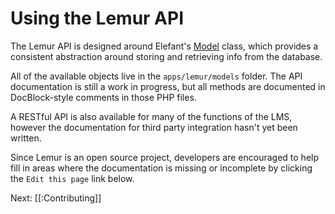 # Using the Lemur API

The Lemur API is designed around Elefant's [Model](http://api.elefantcms.com/visor/lib/Model)
class, which provides a consistent abstraction around storing and retrieving
info from the database.

All of the available objects live in the `apps/lemur/models` folder. The API
documentation is still a work in progress, but all methods are documented in
DocBlock-style comments in those PHP files.

A RESTful API is also available for many of the functions of the LMS, however
the documentation for third party integration hasn't yet been written.

Since Lemur is an open source project, developers are encouraged to help fill in areas
where the documentation is missing or incomplete by clicking the `Edit this page`
link below.

Next: [[:Contributing]]